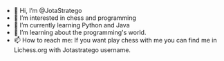 - 👋 Hi, I’m @JotaStratego
- 👀 I’m interested in chess and programming
- 🌱 I’m currently learning Python and Java
- 💞️ I’m learning about the programming's world. 
- 📫 How to reach me: If you want play chess with me you can find me in Lichess.org with Jotastratego username. 

<!---
JotaStratego/JotaStratego is a ✨ special ✨ repository because its `README.md` (this file) appears on your GitHub profile.
You can click the Preview link to take a look at your changes.
--->
